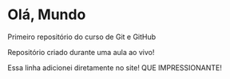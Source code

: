 # Olá, Mundo
 Primeiro repositório do curso de Git e GitHub

 Repositório criado durante uma aula ao vivo!
 
 Essa linha adicionei diretamente no site! QUE IMPRESSIONANTE!
